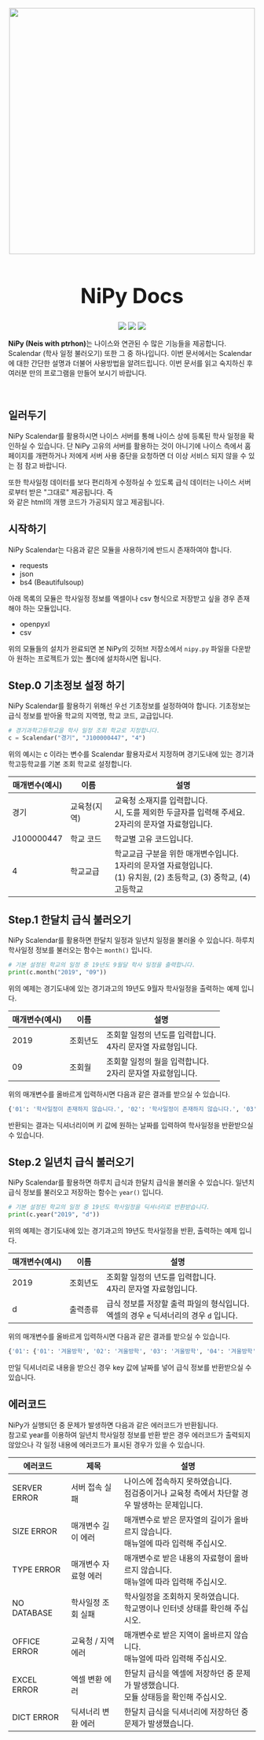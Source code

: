 <p align="center">
    <img src="https://user-images.githubusercontent.com/23215270/74083252-335ccb00-4aa5-11ea-9045-3d87de5c70b2.png" width="500">
    <h1 align="center" style="font-size: 3em;">NiPy Docs</h1>
    <p align="center">
        <img src="https://img.shields.io/badge/python-v3.7-blue">
        <img src="https://img.shields.io/badge/license-MIT-green">
        <img src="https://img.shields.io/badge/test-passing-brightgreen">
    </p>
    <p><b>NiPy (Neis with ptrhon)</b>는 나이스와 연관된 수 많은 기능들을 제공합니다. Scalendar (학사 일정 불러오기) 또한 그 중 하나입니다. 이번 문서에서는 Scalendar에 대한 간단한 설명과 더불어 사용방법을 알려드립니다. 이번 문서를 읽고 숙지하신 후 여러분 만의 프로그램을 만들어 보시기 바랍니다.</p>
</p>

<br/>

## 일러두기

NiPy Scalendar를 활용하시면 나이스 서버를 통해 나이스 상에 등록된 학사 일정을 확인하실 수 있습니다. 단 NiPy 고유의 서버를 활용하는 것이 아니기에 나이스 측에서 홈페이지를 개편하거나 저에게 서버 사용 중단을 요청하면 더 이상 서비스 되지 않을 수 있는 점 참고 바랍니다.

또한 학사일정 데이터를 보다 편리하게 수정하실 수 있도록 급식 데이터는 나이스 서버로부터 받은 "그대로" 제공됩니다. 즉 <br/>와 같은 html의 개행 코드가 가공되지 않고 제공됩니다.

## 시작하기

NiPy Scalendar는 다음과 같은 모듈을 사용하기에 반드시 존재하여야 합니다.

- requests
- json
- bs4 (Beautifulsoup)

아래 목록의 모듈은 학사일정 정보를 엑셀이나 csv 형식으로 저장받고 싶을 경우 존재해야 하는 모듈입니다.

- openpyxl
- csv

위의 모듈들의 설치가 완료되면 본 NiPy의 깃허브 저장소에서 `nipy.py` 파일을 다운받아 원하는 프로젝트가 있는 폴더에 설치하시면 됩니다.

## Step.0 기초정보 설정 하기

NiPy Scalendar를 활용하기 위해선 우선 기초정보를 설정하여야 합니다. 기초정보는 급식 정보를 받아올 학교의 지역명, 학교 코드, 교급입니다.

```python
# 경기과학고등학교을 학사 일정 조회 학교로 지정합니다.
c = Scalendar("경기", "J100000447", "4")
```

위의 예시는 c 이라는 변수를 Scalendar 활용자로서 지정하며 경기도내에 있는 경기과학고등학교를 기본 조회 학교로 설정합니다.

| 매개변수(예시) | 이름         | 설명                                                                                                                         |
| -------------- | ------------ | ---------------------------------------------------------------------------------------------------------------------------- |
| 경기           | 교육청(지역) | 교육청 소재지를 입력합니다.<br/>시, 도를 제외한 두글자를 입력해 주세요.<br/>2자리의 문자열 자료형입니다.                     |
| J100000447     | 학교 코드    | 학교별 고유 코드입니다.                                                                                                      |
| 4              | 학교교급     | 학교교급 구분을 위한 매개변수입니다.<br/>1자리의 문자열 자료형입니다.<br/>(1) 유치원, (2) 초등학교, (3) 중학교, (4) 고등학교 |

## Step.1 한달치 급식 불러오기

NiPy Scalendar를 활용하면 한달치 일정과 일년치 일정을 불러올 수 있습니다. 하루치 학사일정 정보를 불러오는 함수는 `month()` 입니다.

```python
# 기본 설정된 학교의 일정 중 19년도 9월달 학사 일정을 출력합니다.
print(c.month("2019", "09"))
```

위의 예제는 경기도내에 있는 경기과고의 19년도 9월자 학사일정을 출력하는 예제 입니다.

| 매개변수(예시) | 이름     | 설명                                                            |
| -------------- | -------- | --------------------------------------------------------------- |
| 2019           | 조회년도 | 조회할 일정의 년도를 입력합니다.<br/>4자리 문자열 자료형입니다. |
| 09             | 조회월   | 조회할 일정의 월을 입력합니다.<br/>2자리 문자열 자료형입니다.   |

위의 매개변수를 올바르게 입력하시면 다음과 같은 결과를 받으실 수 있습니다.

```python
{'01': '학사일정이 존재하지 않습니다.', '02': '학사일정이 존재하지 않습니다.', '03': '학사일정이 존재하지 않습니다.', '04': '학사일정이 존재하지 않습니다.', '05': '학사일정이 존재하지  않습니다.', '06': '학사일정이 존재하지 않습니다.', '07': '토요휴업일', '08': '학사일정이 존재하지 않습니다.', '09': '학사일정이 존재하지 않습니다.', '10': '학사일정이 존재하지 않습니다.', '11': '학사일정이 존재하지 않습니다.', '12': '추석', '13': '추석', '14': '추석', '15': '학 사일정이 존재하지 않습니다.', '16': '학사일정이 존재하지 않습니다.', '17': '학사일정이 존재하지 않습니다.', '18': '학사일정이 존재하지 않습니다.', '19': '학사일정이 존재하지 않습니다.', '20': '학사일정이 존재하지 않습니다.', '21': '토요휴업일', '22': '학사일정이 존재하지 않습니 다.', '23': '학사일정이 존재하지 않습니다.', '24': '학사일정이 존재하지 않습니다.', '25': '학사일정이 존재하지 않습니다.', '26': '학사일정이 존재하지 않습니다.', '27': '학사일정이 존재하지 않습니다.', '28': '토요휴업일', '29': '학사일정이 존재하지 않습니다.', '30': '학사일정이  존재하지 않습니다.'}
```

반환되는 결과는 딕셔너리이며 키 값에 원하는 날짜를 입력하여 학사일정을 반환받으실 수 있습니다.

## Step.2 일년치 급식 불러오기

NiPy Scalendar를 활용하면 하루치 급식과 한달치 급식을 불러올 수 있습니다. 일년치 급식 정보를 불러오고 저장하는 함수는 `year()` 입니다.

```python
# 기본 설정된 학교의 일정 중 19년도 학사일정을 딕셔너리로 반환받습니다.
print(c.year("2019", "d"))
```

위의 예제는 경기도내에 있는 경기과고의 19년도 학사일정을 반환, 출력하는 예제 입니다.

| 매개변수(예시) | 이름     | 설명                                                                                       |
| -------------- | -------- | ------------------------------------------------------------------------------------------ |
| 2019           | 조회년도 | 조회할 일정의 년도를 입력합니다.<br/>4자리 문자열 자료형입니다.                            |
| d              | 출력종류 | 급식 정보를 저장할 출력 파일의 형식입니다.<br/>엑셀의 경우 `e` 딕셔너리의 경우 `d` 입니다. |

위의 매개변수를 올바르게 입력하시면 다음과 같은 결과를 받으실 수 있습니다.

```python
{'01': {'01': '겨울방학', '02': '겨울방학', '03': '겨울방학', '04': '겨울방학', '05': '겨울방학', '06': '겨울방학', '07': '겨울방학', '08': '겨울방학', '09': '겨울방학', '10': '겨울방학','11': '겨울방학', '12': '겨울방학', '13': '겨울방학', '14': '겨울방학', '15': '겨울방학', '16': '겨울방학', '17': '겨울방학', '18': '겨울방학', '19': '겨울방학', '20': '겨울방학', '21': '겨울방학', '22': '겨울방학', '23': '겨울방학', '24': '겨울방학', '25': '겨울방학', '26': '겨울방학', '27': '겨울방학', '28': '겨울방학', '29': '겨울방학', '30': '겨울방학', '31': '겨울방학'}, '02': {'01': '겨울방학', '02': '겨울방학', '03': '겨울방학', '04': '겨울방학', '05': '겨울방학', '06': '겨울방학', '07': '겨울방학', '08': '겨울방학', '09': '겨울방학', '10': '겨울방학', '11': '겨울방학', '12': '겨울방학', '13': '겨울방학', '14': '겨울방학', '15': '겨울방학', '16': '겨울방학', '17': '겨울방학', '18': '겨울방학', '19': '겨울방학', '20': '겨울방학', '21': '겨울방학', '22': '겨울방학', '23': '겨울방학', '24': '겨울방학', '25': '겨울방학', '26': '겨울방학', '27': '겨울방학', '28': '겨울방학', '29': '겨울방학'}, ~~ 중략 ~~ '12': {'01': '학사일정이 존재하지 않습니다.', '02': '학사일정이 존재하지 않습니다.', '03': '학사일정이 존재하지 않습니다.', '04': '학사일정이 존재하지 않습니다.', '05': '학사일정이 존재하지 않습니다.', '06': '학사일정이 존재하지 않습니다.', '07': '토요휴업일', '08': '학사일정이 존재하지 않습니다.', '09': '학사일정이 존재하지 않습니다.', '10': '학사일정이 존재하지 않습니다.', '11': '학사일정이 존재하지 않습니다.', '12': '학사일정이 존재하지 않습니다.', '13': '학사일정이 존재하지 않습니다.', '14': '토요휴업일', '15': '학사일정이 존재하지 않습니다.', '16': '학사일정이 존재하지 않습니다.', '17': '학사일정이 존재하지 않습니다.', '18': '학사일정이 존재하지 않습니다.', '19': '학사일정이 존재하지 않습니다.', '20': '종강식', '21': '겨울방학', '22': '겨울방학', '23': '겨울방학', '24': '겨울방학', '25': '겨울방학', '26': '겨울방학', '27': '겨울방학', '28': '겨울방학', '29': '겨울방학', '30': '겨울방학', '31': '겨울방학'}}
```

만일 딕셔너리로 내용을 받으신 경우 key 값에 날짜를 넣어 급식 정보를 반환받으실 수 있습니다.

## 에러코드

NiPy가 실행되던 중 문제가 발생하면 다음과 같은 에러코드가 반환됩니다.  
참고로 year를 이용하여 일년치 학사일정 정보를 반환 받은 경우 에러코드가 출력되지 않았으나 각 일정 내용에 에러코드가 표시된 경우가 있을 수 있습니다.

| 에러코드     | 제목                 | 설명                                                                                            |
| ------------ | -------------------- | ----------------------------------------------------------------------------------------------- |
| SERVER ERROR | 서버 접속 실패       | 나이스에 접속하지 못하였습니다.<br/>점검중이거나 교육청 측에서 차단할 경우 발생하는 문제입니다. |
| SIZE ERROR   | 매개변수 길이 에러   | 매개변수로 받은 문자열의 길이가 올바르지 않습니다.<br/>매뉴얼에 따라 입력해 주십시오.           |
| TYPE ERROR   | 매개변수 자료형 에러 | 매개변수로 받은 내용의 자료형이 올바르지 않습니다.<br/>매뉴얼에 따라 입력해 주십시오.           |
| NO DATABASE  | 학사일정 조회 실패   | 학사일정을 조회하지 못하였습니다.<br/>학교명이나 인터넷 상태를 확인해 주십시오.                 |
| OFFICE ERROR | 교육청 / 지역 에러   | 매개변수로 받은 지역이 올바르지 않습니다.<br/>매뉴얼에 따라 입력해 주십시오.                    |
| EXCEL ERROR  | 엑셀 변환 에러       | 한달치 급식을 엑셀에 저장하던 중 문제가 발생했습니다.<br/>모듈 상태등을 확인해 주십시오.        |
| DICT ERROR   | 딕셔너리 변환 에러   | 한달치 급식을 딕셔너리에 저장하던 중 문제가 발생했습니다.                                       |

